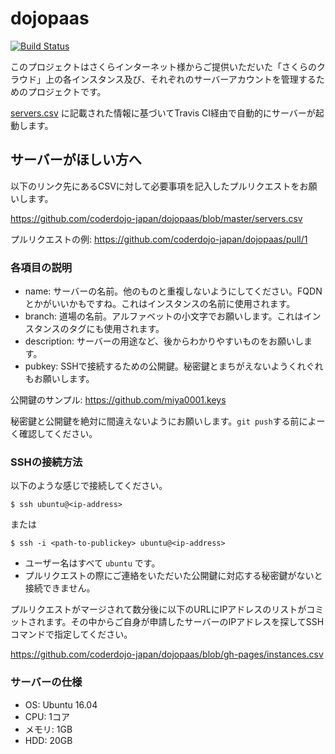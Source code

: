 # dojopaas

[![Build Status](https://travis-ci.org/coderdojo-japan/dojopaas.svg?branch=master)](https://travis-ci.org/coderdojo-japan/dojopaas)

このプロジェクトはさくらインターネット様からご提供いただいた「さくらのクラウド」上の各インスタンス及び、それぞれのサーバーアカウントを管理するためのプロジェクトです。

[servers.csv](https://github.com/coderdojo-japan/dojopaas/blob/master/servers.csv) に記載された情報に基づいてTravis CI経由で自動的にサーバーが起動します。

## サーバーがほしい方へ

以下のリンク先にあるCSVに対して必要事項を記入したプルリクエストをお願いします。

https://github.com/coderdojo-japan/dojopaas/blob/master/servers.csv

プルリクエストの例: https://github.com/coderdojo-japan/dojopaas/pull/1

### 各項目の説明

* name: サーバーの名前。他のものと重複しないようにしてください。FQDNとかがいいかもですね。これはインスタンスの名前に使用されます。
* branch: 道場の名前。アルファベットの小文字でお願いします。これはインスタンスのタグにも使用されます。
* description: サーバーの用途など、後からわかりやすいものをお願いします。
* pubkey: SSHで接続するための公開鍵。秘密鍵とまちがえないようくれぐれもお願いします。

公開鍵のサンプル: https://github.com/miya0001.keys

秘密鍵と公開鍵を絶対に間違えないようにお願いします。`git push`する前によーく確認してください。

### SSHの接続方法

以下のような感じで接続してください。

```
$ ssh ubuntu@<ip-address>
```

または

```
$ ssh -i <path-to-publickey> ubuntu@<ip-address>
```

* ユーザー名はすべて `ubuntu` です。
* プルリクエストの際にご連絡をいただいた公開鍵に対応する秘密鍵がないと接続できません。

プルリクエストがマージされて数分後に以下のURLにIPアドレスのリストがコミットされます。その中からご自身が申請したサーバーのIPアドレスを探してSSHコマンドで指定してください。

https://github.com/coderdojo-japan/dojopaas/blob/gh-pages/instances.csv

### サーバーの仕様

* OS: Ubuntu 16.04
* CPU: 1コア
* メモリ: 1GB
* HDD: 20GB
